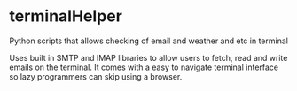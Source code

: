 # terminalHelper
Python scripts that allows checking of email and weather and etc in terminal

Uses built in SMTP and IMAP libraries to allow users to fetch, read and write emails on the terminal. It comes with a easy to navigate 
terminal interface so lazy programmers can skip using a browser.

